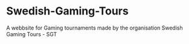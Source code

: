 # Swedish-Gaming-Tours
A webbsite for Gaming tournaments made by the organisation Swedish Gaming Tours - SGT
